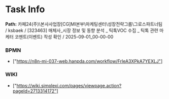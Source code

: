 # Task Info

**Path:** 카페24(주)\본사사업장\[CG]MI본부\마케팅센터\성장전략그룹\그로스파트너팀 / ksbaek / [323463] 매체사_시장 정보 및 동향 분석 _ 틱톡VOC 수집 _ 틱톡 관련 마케터 코멘트(이벤트) 작성 확인 / 2025-09-01_00-00-00

### BPMN
- ["https://n8n-mi-037-web.hanpda.com/workflow/FrIeA3XPkA7YEXLJ"]

### WIKI
- ["https://wiki.simplexi.com/pages/viewpage.action?pageId=2713314172"]

